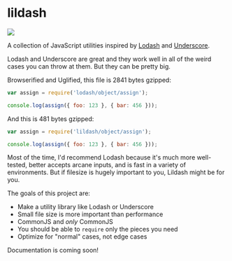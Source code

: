 lildash
=======

[![](https://travis-ci.org/EvanHahn/lildash.svg)](https://travis-ci.org/EvanHahn/lildash)

A collection of JavaScript utilities inspired by [Lodash](https://lodash.com/) and [Underscore](http://underscorejs.org/).

Lodash and Underscore are great and they work well in all of the weird cases you can throw at them. But they can be pretty big.

Browserified and Uglified, this file is 2841 bytes gzipped:

```js
var assign = require('lodash/object/assign');

console.log(assign({ foo: 123 }, { bar: 456 }));
```

And this is 481 bytes gzipped:

```js
var assign = require('lildash/object/assign');

console.log(assign({ foo: 123 }, { bar: 456 }));
```

Most of the time, I'd recommend Lodash because it's much more well-tested, better accepts arcane inputs, and is fast in a variety of environments. But if filesize is hugely important to you, Lildash might be for you.

The goals of this project are:

- Make a utility library like Lodash or Underscore
- Small file size is more important than performance
- CommonJS and _only_ CommonJS
- You should be able to `require` only the pieces you need
- Optimize for "normal" cases, not edge cases

Documentation is coming soon!
